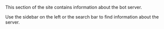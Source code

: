This section of the site contains information about the bot server.

Use the sidebar on the left or the search bar to find information about the server.